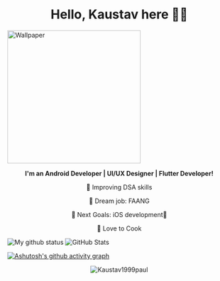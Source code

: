 <h1 align="center">Hello, Kaustav here 👋👋</h1>
<img align="centre" height="300px" src="https://firebasestorage.googleapis.com/v0/b/chats-ec34c.appspot.com/o/android-developers.svg?alt=media&token=ed62009c-412a-4718-b117-5d53a616f53c" alt="Wallpaper"/>


<p align="center"><b>I'm an Android Developer | UI/UX Designer | Flutter Developer!</b> </p>
<p align="center">🔭 Improving DSA skills</p>
<p align="center">🦾 Dream job: FAANG</p>
<p align="center">🥅 Next Goals: iOS development📱</p>
<p align="center">🥘 Love to Cook</p>
    
 
![My github status](https://github-readme-stats.vercel.app/api?username=Kaustav1999paul&show_icons=true&include_all_commits=true)
<img src="https://github-readme-streak-stats.herokuapp.com/?user=Kaustav1999paul" alt="GitHub Stats" />

[![Ashutosh's github activity graph](https://activity-graph.herokuapp.com/graph?username=Kaustav1999paul&bg_color=fff&color=000&line=00E676&point=000&hide_border=true)](https://github.com/ashutosh00710/github-readme-activity-graph)


<div><p align="center"><img align="center" src="https://github-readme-stats.vercel.app/api/top-langs?username=Kaustav1999paul&show_icons=true&locale=en&layout=expand" alt="Kaustav1999paul" /></p>
</div>
